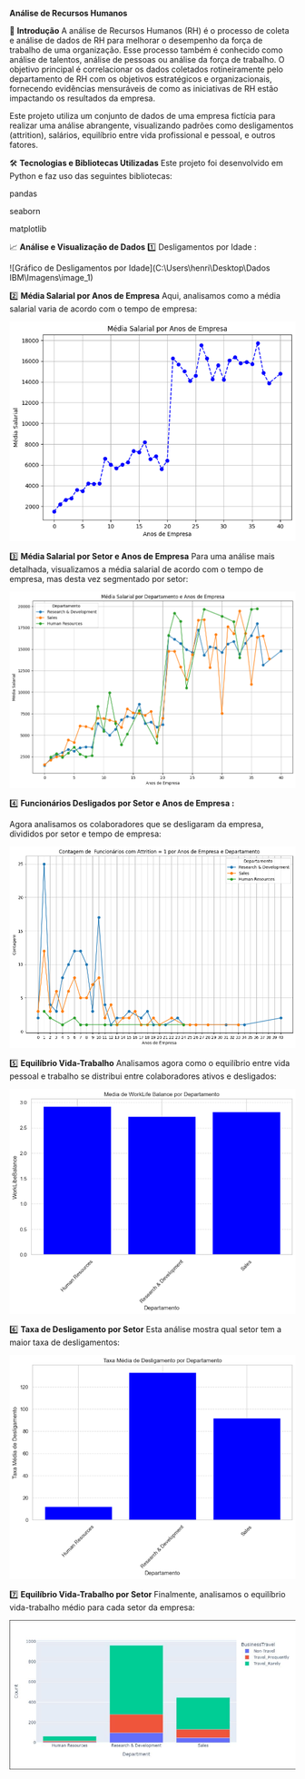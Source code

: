 
**Análise de Recursos Humanos**

📖 **Introdução**
A análise de Recursos Humanos (RH) é o processo de coleta e análise de dados de RH para melhorar o desempenho da força de trabalho de uma organização. Esse processo também é conhecido como análise de talentos, análise de pessoas ou análise da força de trabalho. O objetivo principal é correlacionar os dados coletados rotineiramente pelo departamento de RH com os objetivos estratégicos e organizacionais, fornecendo evidências mensuráveis de como as iniciativas de RH estão impactando os resultados da empresa.

Este projeto utiliza um conjunto de dados de uma empresa fictícia para realizar uma análise abrangente, visualizando padrões como desligamentos (attrition), salários, equilíbrio entre vida profissional e pessoal, e outros fatores.


🛠️ **Tecnologias e Bibliotecas Utilizadas**
Este projeto foi desenvolvido em Python e faz uso das seguintes bibliotecas:

pandas

seaborn

matplotlib


📈 **Análise e Visualização de Dados**
1️⃣ Desligamentos por Idade :


![Gráfico de Desligamentos por Idade](C:\Users\henri\Desktop\Dados IBM\Imagens\image_1)

2️⃣ **Média Salarial por Anos de Empresa**
Aqui, analisamos como a média salarial varia de acordo com o tempo de empresa:

![Média Salarial Por Anos de Empresa](https://github.com/henriquesmeira/Projeto-Analise-de-Dados-Rh-IBM/blob/ReadMe/Imagens/media%20salarial%20por%20anos%20de%20empresa.png?raw=true)

3️⃣ **Média Salarial por Setor e Anos de Empresa**
Para uma análise mais detalhada, visualizamos a média salarial de acordo com o tempo de empresa, mas desta vez segmentado por setor:

![Média Salarial Por Anos e Setor](https://github.com/henriquesmeira/Projeto-Analise-de-Dados-Rh-IBM/blob/ReadMe/Imagens/media%20salarial%20por%20departamente.png?raw=true)


4️⃣ **Funcionários Desligados por Setor e Anos de Empresa :**

Agora analisamos os colaboradores que se desligaram da empresa, divididos por setor e tempo de empresa:

![Média Salarial Por Anos e Setor](https://github.com/henriquesmeira/Projeto-Analise-de-Dados-Rh-IBM/blob/ReadMe/Imagens/Desligamentos%20por%20setor.png?raw=true)


5️⃣ **Equilíbrio Vida-Trabalho**
Analisamos agora como o equilíbrio entre vida pessoal e trabalho se distribui entre colaboradores ativos e desligados:

![Equilibrio Entre Vida e Trabalho](https://github.com/henriquesmeira/Projeto-Analise-de-Dados-Rh-IBM/blob/ReadMe/Imagens/equilibrio%20vida%20trab%20%20por%20departmento.png?raw=true)



6️⃣ **Taxa de Desligamento por Setor**
Esta análise mostra qual setor tem a maior taxa de desligamentos:

![Desligamentos por Setor](https://github.com/henriquesmeira/Projeto-Analise-de-Dados-Rh-IBM/blob/ReadMe/Imagens/taxa%20media%20de%20desliga%20por%20departamento.png?raw=true)

7️⃣ **Equilíbrio Vida-Trabalho por Setor**
Finalmente, analisamos o equilíbrio vida-trabalho médio para cada setor da empresa:

![Business Travel por Setor](https://github.com/henriquesmeira/Projeto-Analise-de-Dados-Rh-IBM/blob/ReadMe/Imagens/travelporsetor.JPG?raw=true)

